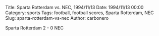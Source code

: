 Title: Sparta Rotterdam vs. NEC, 1994/11/13
Date: 1994/11/13 00:00
Category: sports
Tags: football, football scores, Sparta Rotterdam, NEC
Slug: sparta-rotterdam-vs-nec
Author: carbonero


Sparta Rotterdam 2 - 0 NEC
